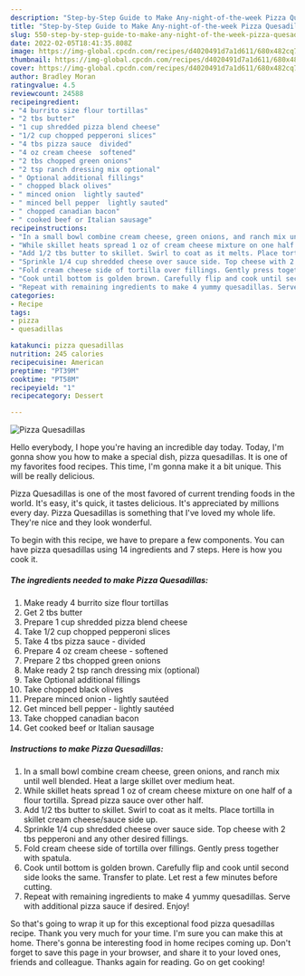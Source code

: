 ```yaml
---
description: "Step-by-Step Guide to Make Any-night-of-the-week Pizza Quesadillas"
title: "Step-by-Step Guide to Make Any-night-of-the-week Pizza Quesadillas"
slug: 550-step-by-step-guide-to-make-any-night-of-the-week-pizza-quesadillas
date: 2022-02-05T18:41:35.808Z
image: https://img-global.cpcdn.com/recipes/d4020491d7a1d611/680x482cq70/pizza-quesadillas-recipe-main-photo.jpg
thumbnail: https://img-global.cpcdn.com/recipes/d4020491d7a1d611/680x482cq70/pizza-quesadillas-recipe-main-photo.jpg
cover: https://img-global.cpcdn.com/recipes/d4020491d7a1d611/680x482cq70/pizza-quesadillas-recipe-main-photo.jpg
author: Bradley Moran
ratingvalue: 4.5
reviewcount: 24588
recipeingredient:
- "4 burrito size flour tortillas"
- "2 tbs butter"
- "1 cup shredded pizza blend cheese"
- "1/2 cup chopped pepperoni slices"
- "4 tbs pizza sauce  divided"
- "4 oz cream cheese  softened"
- "2 tbs chopped green onions"
- "2 tsp ranch dressing mix optional"
- " Optional additional fillings"
- " chopped black olives"
- " minced onion  lightly sauted"
- " minced bell pepper  lightly sauted"
- " chopped canadian bacon"
- " cooked beef or Italian sausage"
recipeinstructions:
- "In a small bowl combine cream cheese, green onions, and ranch mix until well blended. Heat a large skillet over medium heat."
- "While skillet heats spread 1 oz of cream cheese mixture on one half of a flour tortilla. Spread pizza sauce over other half."
- "Add 1/2 tbs butter to skillet. Swirl to coat as it melts. Place tortilla in skillet cream cheese/sauce side up."
- "Sprinkle 1/4 cup shredded cheese over sauce side. Top cheese with 2 tbs pepperoni and any other desired fillings."
- "Fold cream cheese side of tortilla over fillings. Gently press together with spatula."
- "Cook until bottom is golden brown. Carefully flip and cook until second side looks the same. Transfer to plate. Let rest a few minutes before cutting."
- "Repeat with remaining ingredients to make 4 yummy quesadillas. Serve with additional pizza sauce if desired. Enjoy!"
categories:
- Recipe
tags:
- pizza
- quesadillas

katakunci: pizza quesadillas 
nutrition: 245 calories
recipecuisine: American
preptime: "PT39M"
cooktime: "PT58M"
recipeyield: "1"
recipecategory: Dessert

---
```



![Pizza Quesadillas](https://img-global.cpcdn.com/recipes/d4020491d7a1d611/680x482cq70/pizza-quesadillas-recipe-main-photo.jpg)

Hello everybody, I hope you're having an incredible day today. Today, I'm gonna show you how to make a special dish, pizza quesadillas. It is one of my favorites food recipes. This time, I'm gonna make it a bit unique. This will be really delicious.

Pizza Quesadillas is one of the most favored of current trending foods in the world. It's easy, it's quick, it tastes delicious. It's appreciated by millions every day. Pizza Quesadillas is something that I've loved my whole life. They're nice and they look wonderful.




To begin with this recipe, we have to prepare a few components. You can have pizza quesadillas using 14 ingredients and 7 steps. Here is how you cook it.

<!--inarticleads1-->

##### The ingredients needed to make Pizza Quesadillas:

1. Make ready 4 burrito size flour tortillas
1. Get 2 tbs butter
1. Prepare 1 cup shredded pizza blend cheese
1. Take 1/2 cup chopped pepperoni slices
1. Take 4 tbs pizza sauce - divided
1. Prepare 4 oz cream cheese - softened
1. Prepare 2 tbs chopped green onions
1. Make ready 2 tsp ranch dressing mix (optional)
1. Take  Optional additional fillings
1. Take  chopped black olives
1. Prepare  minced onion - lightly sautéed
1. Get  minced bell pepper - lightly sautéed
1. Take  chopped canadian bacon
1. Get  cooked beef or Italian sausage




<!--inarticleads2-->

##### Instructions to make Pizza Quesadillas:

1. In a small bowl combine cream cheese, green onions, and ranch mix until well blended. Heat a large skillet over medium heat.
1. While skillet heats spread 1 oz of cream cheese mixture on one half of a flour tortilla. Spread pizza sauce over other half.
1. Add 1/2 tbs butter to skillet. Swirl to coat as it melts. Place tortilla in skillet cream cheese/sauce side up.
1. Sprinkle 1/4 cup shredded cheese over sauce side. Top cheese with 2 tbs pepperoni and any other desired fillings.
1. Fold cream cheese side of tortilla over fillings. Gently press together with spatula.
1. Cook until bottom is golden brown. Carefully flip and cook until second side looks the same. Transfer to plate. Let rest a few minutes before cutting.
1. Repeat with remaining ingredients to make 4 yummy quesadillas. Serve with additional pizza sauce if desired. Enjoy!




So that's going to wrap it up for this exceptional food pizza quesadillas recipe. Thank you very much for your time. I'm sure you can make this at home. There's gonna be interesting food in home recipes coming up. Don't forget to save this page in your browser, and share it to your loved ones, friends and colleague. Thanks again for reading. Go on get cooking!

